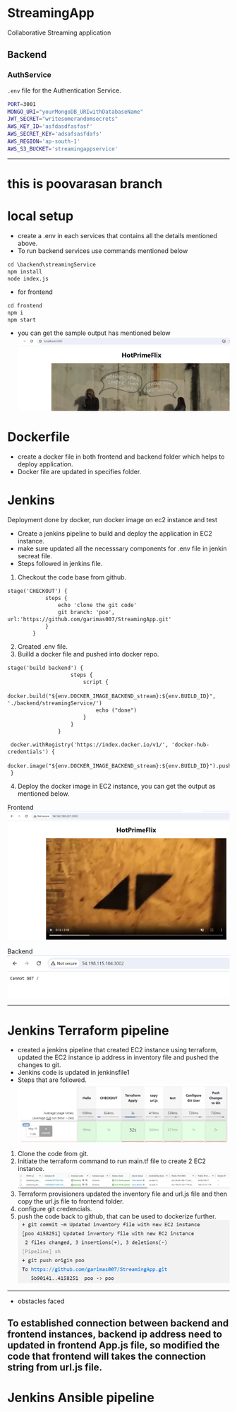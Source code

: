 # StreamingApp
Collaborative Streaming application

## Backend

### AuthService
`.env` file for the Authentication Service.

```sh
PORT=3001
MONGO_URI="yourMongoDB_URIwithDatabaseName"
JWT_SECRET="writesomerandomsecrets"
AWS_KEY_ID='asfdasdfasfasf'
AWS_SECRET_KEY='adsafsasfdafs'
AWS_REGION='ap-south-1'
AWS_S3_BUCKET='streamingappservice'
```
-------------------------------------------------------------------------
# this is poovarasan branch

# local setup

* create a .env in each services that contains all the details mentioned above.
* To run backend services use commands mentioned below
```
cd \backend\streamingService
npm install
node index.js
```
* for frontend
```
cd frontend
npm i
npm start
```
* you can get the sample output has mentioned below
![alt text](pics/image.png)


# Dockerfile

* create a docker file in both frontend and backend folder which helps to deploy application.
* Docker file are updated in specifies folder.

# Jenkins
Deployment done by docker, run docker image on ec2 instance and test

* Create a jenkins pipeline to build and deploy the application in EC2 instance.
* make sure updated all the necesssary components for .env file in jenkin secreat file.
* Steps followed in jenkins file.
1. Checkout the code base from github.
```
stage('CHECKOUT') {
            steps {
                echo 'clone the git code' 
                git branch: 'poo', url:'https://github.com/garimas007/StreamingApp.git'
            }
        }
``` 
2. Created .env file.
3. Builld a docker file and pushed into docker repo.
```
stage('build backend') {
                    steps {
                        script {
                            docker.build("${env.DOCKER_IMAGE_BACKEND_stream}:${env.BUILD_ID}", './backend/streamingService/')
                            echo ("done")
                        }
                    }
                }
```
```
 docker.withRegistry('https://index.docker.io/v1/', 'docker-hub-credentials') {
                        docker.image("${env.DOCKER_IMAGE_BACKEND_stream}:${env.BUILD_ID}").push()
 }
```
4. Deploy the docker image in EC2 instance, you can get the output as mentioned below.

Frontend
![alt text](pics/image2.png)

Backend
![alt text](pics/image-1.png)

-------------------------------
# Jenkins Terraform pipeline 

* created a jenkins pipeline that created EC2 instance using terraform, updated the EC2 instance ip address in inventory file and pushed the changes to git.
* Jenkins code is updated in jenkinsfile1
* Steps that are followed.
![alt text](pics/jenkins1.PNG)

1. Clone the code from git.
2. Initiate the terraform command to run main.tf file to create 2 EC2 instance.
![alt text](pics/ec2_instance.PNG)
3. Terraform provisioners updated the inventory file and url.js file and then copy the url.js file to frontend folder.
4. configure git credencials.
5. push the code back to github, that can be used to dockerize further.
![alt text](pics/git_output.PNG)

---------------
* obstacles faced

To established connection between backend and frontend instances, backend ip address need to updated in frontend App.js file, so modified the code that frontend will takes the connection string from url.js file.
------------
# Jenkins Ansible pipeline